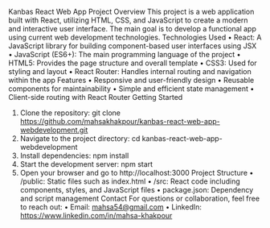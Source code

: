 Kanbas React Web App
Project Overview
This project is a web application built with React, utilizing HTML, CSS, and JavaScript to create a modern and interactive user interface. The main goal is to develop a functional app using current web development technologies.
Technologies Used
•	React: A JavaScript library for building component-based user interfaces using JSX
•	JavaScript (ES6+): The main programming language of the project
•	HTML5: Provides the page structure and overall template
•	CSS3: Used for styling and layout
•	React Router: Handles internal routing and navigation within the app
Features
•	Responsive and user-friendly design
•	Reusable components for maintainability
•	Simple and efficient state management
•	Client-side routing with React Router
Getting Started
1. Clone the repository:
git clone https://github.com/mahsakhakpour/kanbas-react-web-app-webdevelopment.git
2. Navigate to the project directory:
cd kanbas-react-web-app-webdevelopment
3. Install dependencies:
npm install
4. Start the development server:
npm start
5. Open your browser and go to http://localhost:3000
Project Structure
•	/public: Static files such as index.html
•	/src: React code including components, styles, and JavaScript files
•	package.json: Dependency and script management
Contact
For questions or collaboration, feel free to reach out:
•	Email: mahsa54@gmail.com
•	LinkedIn: https://www.linkedin.com/in/mahsa-khakpour
